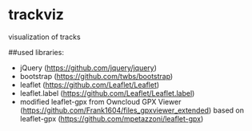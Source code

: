 # trackviz

visualization of tracks 

##used libraries:
- jQuery (https://github.com/jquery/jquery)
- bootstrap (https://github.com/twbs/bootstrap)
- leaflet (https://github.com/Leaflet/Leaflet)
- leaflet.label (https://github.com/Leaflet/Leaflet.label)
- modified leaflet-gpx from Owncloud GPX Viewer (https://github.com/Frank1604/files_gpxviewer_extended) based on leaflet-gpx (https://github.com/mpetazzoni/leaflet-gpx) 
